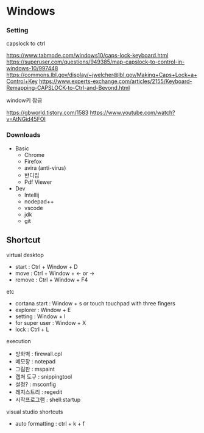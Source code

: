 # Windows

### Setting

capslock to ctrl

https://www.tabmode.com/windows10/caps-lock-keyboard.html
https://superuser.com/questions/949385/map-capslock-to-control-in-windows-10/997448
https://commons.lbl.gov/display/~jwelcher@lbl.gov/Making+Caps+Lock+a+Control+Key
https://www.experts-exchange.com/articles/2155/Keyboard-Remapping-CAPSLOCK-to-Ctrl-and-Beyond.html

window키 잠금

https://gbworld.tistory.com/1583
https://www.youtube.com/watch?v=AtNGid45FOI

### Downloads

- Basic
  - Chrome
  - Firefox
  - avira (anti-virus)
  - 반디집
  - Pdf Viewer
- Dev
  - Intellij
  - nodepad++
  - vscode
  - jdk
  - git

## Shortcut

virtual desktop

- start : Ctrl + Window + D
- move : Ctrl + Window + <- or ->
- remove : Ctrl + Window + F4

etc

- cortana start : Window + s or touch touchpad with three fingers
- explorer : Window + E
- setting : Window + I
- for super user : Window + X
- lock : Ctrl + L

execution

- 방화벽 : firewall.cpl
- 메모장 : notepad
- 그림판 : mspaint
- 캡쳐 도구 : snippingtool
- 설정? : msconfig
- 레지스트리 : regedit
- 시작프로그램 : shell:startup

visual studio shortcuts

- auto formatting : ctrl + k + f
